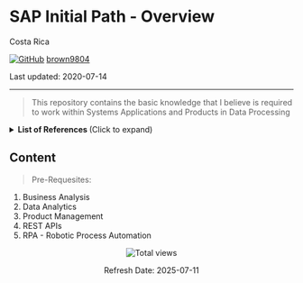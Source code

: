 # SAP Initial Path - Overview

Costa Rica 

[![GitHub](https://img.shields.io/badge/--181717?logo=github&logoColor=ffffff)](https://github.com/)
[brown9804](https://github.com/brown9804)

Last updated: 2020-07-14

------------------------------------------

> This repository contains the basic knowledge that I believe is required to work within Systems Applications and Products in Data Processing

<details>
<summary><b>List of References </b> (Click to expand)</summary>

- [SAP ERP Essential Training (2018)](https://www.linkedin.com/learning/sap-erp-essential-training-2018/understanding-sap-erp?u=2095204)
- [SAP S/4 HANA Financial Accounting Overview](https://www.linkedin.com/learning/sap-s-4-hana-financial-accounting-overview/scenarios-covered-2?u=2095204)

</details>

## Content 

> Pre-Requesites:

1. Business Analysis 
2. Data Analytics 
3. Product Management 
4. REST APIs
5. RPA - Robotic Process Automation

<!-- START BADGE -->
<div align="center">
  <img src="https://img.shields.io/badge/Total%20views-1022-limegreen" alt="Total views">
  <p>Refresh Date: 2025-07-11</p>
</div>
<!-- END BADGE -->